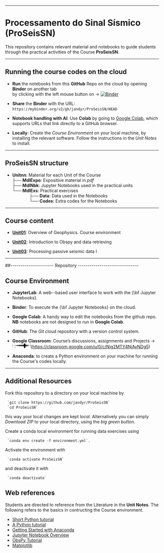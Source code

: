 ----
# Processamento do Sinal Sísmico (ProSeisSN)

This repository contains relevant material and notebooks to guide students through the practical activities of the Course **ProSeisSN**.

----
## Running the course codes on the cloud
- **Run** the notebooks from this **GitHub** Repo on the cloud by opening **Binder** on another tab \
  by clicking with the left mouse button on $\rightarrow$ 
[![Binder](https://mybinder.org/badge_logo.svg)](https://mybinder.org/v2/gh/jandyr/ProSeisSN/HEAD)

- **Share** the **Binder** with the URL:\
     `https://mybinder.org/v2/gh/jandyr/ProSeisSN/HEAD`
  
- **Notebook handling with AI**: Use **Colab** by going to  [Google Colab](https://colab.research.google.com/), which supports URLs that link directly to a GitHub browser.
 
- **Locally**: Create the *Course Environment* on your local machine, by installing the relevant software. Follow the instructions in the *Unit Notes* to install.

----

## ProSeisSN structure

- **Unit**$\mathbf{nn}$: Material for each Unit of the Course \
 **├── MdlExpo**: Expositive material in *pdf* \
 **├── MdlNbk**:  Jupyter Notebooks used in the practical units \
 **└── MdlExs**:  Practical exercises \
 **$\qquad$ $\quad$ ├── Data**: Data used in the Notebooks \
 **$\qquad$ $\quad$ └── Codes**: Extra codes for the Notebooks 

---
## Course content

- [**Unit01**](https://github.com/jandyr/ProSeisSN/tree/main/Unit01): Overview of Geophysics. Course environment

- [**Unit02**](https://github.com/jandyr/ProSeisSN/tree/main/Unit02): Introduction to Obspy and data retrieving

- [**Unit03**](https://github.com/jandyr/ProSeisSN/tree/main/Unit03): Processing passive seismic data I

---
##---------------------- Repository  -------------------------------
 
## Course Environment

- **JupyterLab**: A web--based user interface to work with the {\bf Jupyter Notebooks}.

- **Binder**: To execute the {\bf Jupyter Notebooks} on the cloud.

- **Google Colab**: A handy way to edit the notebooks from the github repo. **NB** notebooks are not designed to run in **Google Colab**.

- **GitHub**: The *Git* cloud repository with a version control system.

- **Google Classroom**: Course’s discussions, assignments and Projects $\rightarrow$ <img src="GCssRm.png" width="60">(https://classroom.google.com/u/0/c/Njg2MTY4NjAyNDg5)



- **Anaconda**: to create a Python environment on your machine for running the Course's codes locally.

---
## Additional Resources

Fork this repository to a directory on your local machine by

     `git clone https://github.com/jandyr/ProSeisSN`
     `cd ProSeisSN`

this way your local changes are kept *local*. Alternatively you can simply *Download ZIP* to your local directory, using the *big green button*.

Create a conda local environment for running data exercises using

     `conda env create -f environment.yml`.

Activate the environment with

     `conda activate ProSeisSN`

and deactivate it with

     `conda deactivate`

## Web references

Students are directed to reference from the Literature in the **Unit Notes**. The following refers to the basics in contructing the Course environment.

* [Short Python tutorial](https://swcarpentry.github.io/python-novice-inflammation/index.html)
* [A Python tutorial](https://github.com/ehmatthes/intro_programming)
* [Getting Started with Anaconda](https://docs.anaconda.com/anaconda/user-guide/getting-started/)
* [Jupyter Notebook Overview](https://jupyter-notebook.readthedocs.io/en/stable/)
* [ObsPy Tutorial](https://docs.obspy.org/tutorial/)
* [Matplotlib]([https://docs.obspy.org/tutorial/](https://nbviewer.org/github/matplotlib/AnatomyOfMatplotlib/tree/master/))
